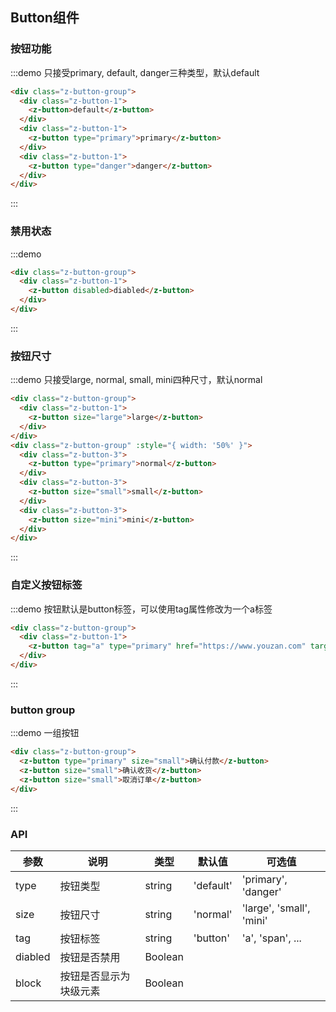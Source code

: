 <style lang="css">
  @component-namespace z {
    @component button-group {
      .z-button-1 {
        margin-bottom: 15px;
      }
    }
  }
</style>

## Button组件

### 按钮功能

:::demo 只接受primary, default, danger三种类型，默认default
```html
<div class="z-button-group">
  <div class="z-button-1">
    <z-button>default</z-button>
  </div>
  <div class="z-button-1">
    <z-button type="primary">primary</z-button>
  </div>
  <div class="z-button-1">
    <z-button type="danger">danger</z-button>
  </div>
</div>
```
:::

### 禁用状态

:::demo 
```html
<div class="z-button-group">
  <div class="z-button-1">
    <z-button disabled>diabled</z-button>
  </div>
</div>
```
:::

### 按钮尺寸

:::demo 只接受large, normal, small, mini四种尺寸，默认normal
```html 
<div class="z-button-group">
  <div class="z-button-1">
    <z-button size="large">large</z-button>
  </div>
</div>
<div class="z-button-group" :style="{ width: '50%' }">
  <div class="z-button-3">
    <z-button type="primary">normal</z-button>
  </div>
  <div class="z-button-3">
    <z-button size="small">small</z-button>
  </div>
  <div class="z-button-3">
    <z-button size="mini">mini</z-button>
  </div>
</div>

```
:::

### 自定义按钮标签

:::demo 按钮默认是button标签，可以使用tag属性修改为一个a标签
```html 
<div class="z-button-group">
  <div class="z-button-1">
    <z-button tag="a" type="primary" href="https://www.youzan.com" target="_blank">a标签按钮</z-button>
  </div>
</div>
```
:::

### button group
:::demo 一组按钮
```html 
<div class="z-button-group">
  <z-button type="primary" size="small">确认付款</z-button>
  <z-button size="small">确认收货</z-button>
  <z-button size="small">取消订单</z-button>
</div>
```
:::


### API

| 参数       | 说明      | 类型       | 默认值       | 可选值       |
|-----------|-----------|-----------|-------------|-------------|
| type | 按钮类型 | string  | 'default'          | 'primary', 'danger'   |
| size | 按钮尺寸 | string  | 'normal'          | 'large', 'small', 'mini'  |
| tag | 按钮标签 | string  | 'button'          | 'a', 'span', ...  |
| diabled | 按钮是否禁用 | Boolean  |           |      |
| block | 按钮是否显示为块级元素 | Boolean  |           |      |

